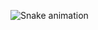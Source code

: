 ![Snake animation](https://github.com/isaacfloriano/isaacfloriano/blob/output/github-contribution-grid-snake.svg)
